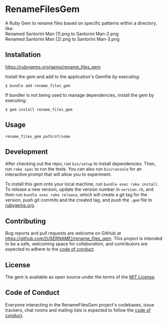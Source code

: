 # RenameFilesGem

A Ruby Gem to rename files based on specific patterns within a directory. like:  
    Renamed Santorini Man (1).png to Santorini Man-2.png  
    Renamed Santorini Man (2).png to Santorini Man-3.png  

## Installation

https://rubygems.org/gems/rename_files_gem

Install the gem and add to the application's Gemfile by executing:

    $ bundle add rename_files_gem

If bundler is not being used to manage dependencies, install the gem by executing:

    $ gem install rename_files_gem

## Usage

    rename_files_gem path/of/some

## Development

After checking out the repo, run `bin/setup` to install dependencies. Then, run `rake spec` to run the tests. You can also run `bin/console` for an interactive prompt that will allow you to experiment.

To install this gem onto your local machine, run `bundle exec rake install`. To release a new version, update the version number in `version.rb`, and then run `bundle exec rake release`, which will create a git tag for the version, push git commits and the created tag, and push the `.gem` file to [rubygems.org](https://rubygems.org).

## Contributing

Bug reports and pull requests are welcome on GitHub at https://github.com/[USERNAME]/rename_files_gem. This project is intended to be a safe, welcoming space for collaboration, and contributors are expected to adhere to the [code of conduct](https://github.com/[USERNAME]/rename_files_gem/blob/master/CODE_OF_CONDUCT.md).

## License

The gem is available as open source under the terms of the [MIT License](https://opensource.org/licenses/MIT).

## Code of Conduct

Everyone interacting in the RenameFilesGem project's codebases, issue trackers, chat rooms and mailing lists is expected to follow the [code of conduct](https://github.com/[USERNAME]/rename_files_gem/blob/master/CODE_OF_CONDUCT.md).
